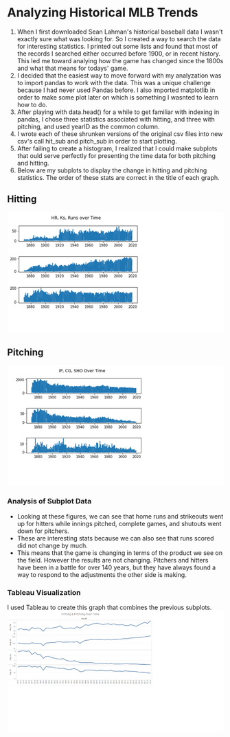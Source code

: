 # Analyzing Historical MLB Trends

1. When I first downloaded Sean Lahman's historical baseball data I wasn't exactly sure what was looking for. So I created a way to search the data for interesting statistics. I printed out some lists and found that most of the records I searched either occurred before 1900, or in recent history. This led me toward analying how the game has changed since the 1800s and what that means for todays' game. 
2. I decided that the easiest way to move forward with my analyzation was to import pandas to work with the data. This was a unique challenge because I had never used Pandas before. I also imported matplotlib in order to make some plot later on which is something I wasnted to learn how to do.  
3. After playing with data.head() for a while to get familiar with indexing in pandas, I chose three statistics associated with hitting, and three with pitching, and used yearID as the common column. 
4. I wrote each of these shrunken versions of the original csv files into new csv's call hit_sub and pitch_sub in order to start plotting. 
5. After failing to create a histogram, I realized that I could make subplots that ould serve perfectly for presenting the time data for both pitching and hitting. 
6. Below are my subplots to display the change in hitting and pitching statistics. The order of these stats are correct in the title of each graph.
## Hitting
![Hitting](Images/hitting.png)
## Pitching
![Pitching](Images/pitching.png)
### Analysis of Subplot Data
- Looking at these figures, we can see that home runs and strikeouts went up for hitters while innings pitched, complete games, and shutouts went down for pitchers. 
- These are interesting stats because we can also see that runs scored did not change by much. 
- This means that the game is changing in terms of the product we see on the field. However the results are not changing. Pitchers and hitters have been in a battle for over 140 years, but they have always found a way to respond to the adjustments the other side is making. 
### Tableau Visualization
I used Tableau to create this graph that combines the previous subplots.
![New Chart](Images/tbl.png)